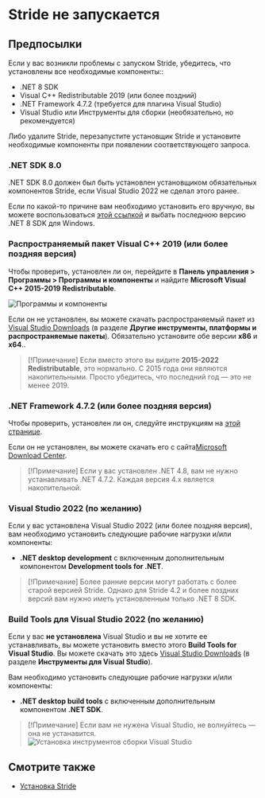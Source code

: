 # Stride не запускается

## Предпосылки

Если у вас возникли проблемы с запуском Stride, убедитесь, что установлены все необходимые компоненты::

* .NET 8 SDK
* Visual C++ Redistributable 2019 (или более поздний)
* .NET Framework 4.7.2 (требуется для плагина Visual Studio)
* Visual Studio или Инструменты для сборки (необязательно, но рекомендуется)

Либо удалите Stride, перезапустите установщик Stride и установите необходимые компоненты при появлении соответствующего запроса.

### .NET SDK 8.0

.NET SDK 8.0 должен был быть установлен установщиком обязательных компонентов Stride, если Visual Studio 2022 не сделал этого ранее.

Если по какой-то причине вам необходимо установить его вручную, вы можете воспользоваться [этой ссылкой](https://dotnet.microsoft.com/en-us/download/dotnet/8.0) и выбать последнюю версию .NET 8 SDK для Windows.

### Распространяемый пакет Visual C++ 2019 (или более поздняя версия)

Чтобы проверить, установлен ли он, перейдите в **Панель управления > Программы > Программы и компоненты** и найдите **Microsoft Visual C++ 2015-2019 Redistributable**.

![Программы и компоненты](media/programs-and-features-redistributable.webp)

Если он не установлен, вы можете скачать распространяемый пакет из [Visual Studio Downloads](https://www.visualstudio.com/downloads/) (в разделе **Другие инструменты, платформы и распространяемые пакеты**). Обязательно установите обе версии **x86** и **x64**..

> [!Примечание]
> Если вместо этого вы видите **2015-2022 Redistributable**, это нормально. С 2015 года они являются накопительными. Просто убедитесь, что последний год — это не менее 2019.

### .NET Framework 4.7.2 (или более поздняя версия)

Чтобы проверить, установлен ли он, следуйте инструкциям на [этой странице](https://learn.microsoft.com/en-us/dotnet/framework/migration-guide/how-to-determine-which-versions-are-installed).

Если он не установлен, вы можете скачать его с сайта[Microsoft Download Center](https://dotnet.microsoft.com/en-us/download/dotnet-framework).

> [!Примечание]
> Если у вас установлен .NET 4.8, вам не нужно устанавливать .NET 4.7.2. Каждая версия 4.x является накопительной.

### Visual Studio 2022 (по желанию)

Если у вас установлена ​​Visual Studio 2022 (или более поздняя версия), вам необходимо установить следующие рабочие нагрузки и/или компоненты:
* **.NET desktop development** с включенным дополнительным компонентом **Development tools for .NET**.

> [!Примечание]
> Более ранние версии могут работать с более старой версией Stride. Однако для Stride 4.2 и более поздних версий вам нужно иметь установленным только .NET 8 SDK.

### Build Tools для Visual Studio 2022 (по желанию)

Если у вас **не установлена** ​​Visual Studio и вы не хотите ее устанавливать, вы можете установить вместо этого **Build Tools for Visual Studio**. Вы можете скачать это здесь [Visual Studio Downloads](https://www.visualstudio.com/downloads/) (в разделе **Инструменты для Visual Studio**).

Вам необходимо установить следующие рабочие нагрузки и/или компоненты:
* **.NET desktop build tools** с включенным дополнительным компонентом **.NET SDK**.

> [!Примечание]
> Если вам не нужена Visual Studio, не волнуйтесь — она не устанавится.
>![Установка инструментов сборки Visual Studio](../get-started/media/installing-vs-build-tools.webp)

## Смотрите также
* [Установка Stride](../get-started/install-stride.md)
